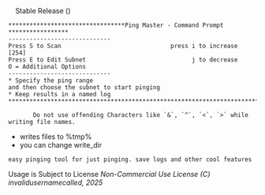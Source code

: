 <html><b>&nbsp        </b>&nbsp  Stable Release ()

```
*********************************Ping Master - Command Prompt *****************
-----------------------------
Press S to Scan                               press i to increase [254]
Press E to Edit Subnet                              j to decrease
O = Additional Options
-----------------------------
* Specify the ping range
and then choose the subnet to start pinging
* Keep results in a named log
*******************************************************************************

       Do not use offending Characters like `&`, `^`, `<`, `>` while writing file names.
```
+ writes files to %tmp%
+ you can change write_dir

```easy pinging tool for just pinging. save logs and other cool features```

Usage is Subject to License
_Non-Commercial Use License
(C) invalidusernamecalled, 2025_

